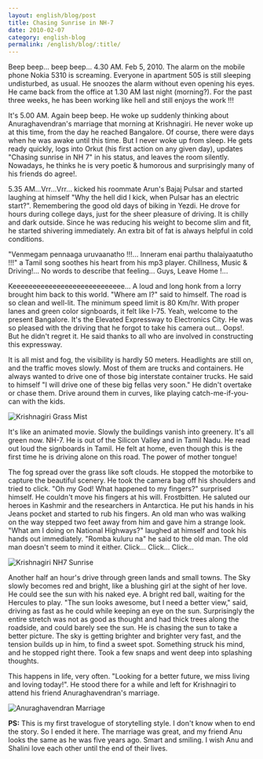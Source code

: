 ```yaml
---
layout: english/blog/post
title: Chasing Sunrise in NH-7
date: 2010-02-07
category: english-blog
permalink: /english/blog/:title/
---
```


Beep beep... beep beep... 4.30 AM. Feb 5, 2010. The alarm on the mobile phone Nokia 5310 is screaming. Everyone in apartment 505 is still sleeping undisturbed, as usual. He snoozes the alarm without even opening his eyes. He came back from the office at 1.30 AM last night (morning?). For the past three weeks, he has been working like hell and still enjoys the work !!!

It's 5.00 AM. Again beep beep. He woke up suddenly thinking about Anuraghavendran's marriage that morning at Krishnagiri. He never woke up at this time, from the day he reached Bangalore. Of course, there were days when he was awake until this time. But I never woke up from sleep. He gets ready quickly, logs into Orkut (his first action on any given day), updates "Chasing sunrise in NH 7" in his status, and leaves the room silently. Nowadays, he thinks he is very poetic & humorous and surprisingly many of his friends do agree!.

5.35 AM...Vrr...Vrr... kicked his roommate Arun's Bajaj Pulsar and started laughing at himself "Why the hell did I kick, when Pulsar has an electric start?". Remembering the good old days of biking in Yezdi. He drove for hours during college days, just for the sheer pleasure of driving. It is chilly and dark outside. Since he was reducing his weight to become slim and fit, he started shivering immediately. An extra bit of fat is always helpful in cold conditions.

"Venmegam pennaaga uruvaanatho !!!... Inneram enai parthu thalaiyaatutho !!!" a Tamil song soothes his heart from his mp3 player. Chillness, Music & Driving!... No words to describe that feeling... Guys, Leave Home !...

Keeeeeeeeeeeeeeeeeeeeeeeeeeee... A loud and long honk from a lorry brought him back to this world. "Where am I?" said to himself. The road is so clean and well-lit. The minimum speed limit is 80 Km/hr. With proper lanes and green color signboards, it felt like I-75. Yeah, welcome to the present Bangalore. It's the Elevated Expressway to Electronics City. He was so pleased with the driving that he forgot to take his camera out... Oops!. But he didn't regret it. He said thanks to all who are involved in constructing this expressway.

It is all mist and fog, the visibility is hardly 50 meters. Headlights are still on, and the traffic moves slowly. Most of them are trucks and containers. He always wanted to drive one of those big interstate container trucks. He said to himself "I will drive one of these big fellas very soon." He didn't overtake or chase them. Drive around them in curves, like playing catch-me-if-you-can with the kids.

![Krishnagiri Grass Mist]({{site.english.blog.downloads}}/krishnagiri-grass-with-mist.jpg)

It's like an animated movie. Slowly the buildings vanish into greenery. It's all green now. NH-7. He is out of the Silicon Valley and in Tamil Nadu. He read out loud the signboards in Tamil. He felt at home, even though this is the first time he is driving alone on this road. The power of mother tongue!

The fog spread over the grass like soft clouds. He stopped the motorbike to capture the beautiful scenery. He took the camera bag off his shoulders and tried to click. "Oh my God! What happened to my fingers?" surprised himself. He couldn't move his fingers at his will. Frostbitten. He saluted our heroes in Kashmir and the researchers in Antarctica. He put his hands in his Jeans pocket and started to rub his fingers. An old man who was walking on the way stepped two feet away from him and gave him a strange look. "What am I doing on National Highways?" laughed at himself and took his hands out immediately. "Romba kuluru na" he said to the old man. The old man doesn't seem to mind it either. Click... Click... Click...

![Krishnagiri NH7 Sunrise]({{site.english.blog.downloads}}/krishnagiri-nh7-sunrise.jpg)

Another half an hour's drive through green lands and small towns. The Sky slowly becomes red and bright, like a blushing girl at the sight of her love. He could see the sun with his naked eye. A bright red ball, waiting for the Hercules to play. "The sun looks awesome, but I need a better view," said, driving as fast as he could while keeping an eye on the sun. Surprisingly the entire stretch was not as good as thought and had thick trees along the roadside, and could barely see the sun. He is chasing the sun to take a better picture. The sky is getting brighter and brighter very fast, and the tension builds up in him, to find a sweet spot. Something struck his mind, and he stopped right there. Took a few snaps and went deep into splashing thoughts.

This happens in life, very often. "Looking for a better future, we miss living and loving today!". He stood there for a while and left for Krishnagiri to attend his friend Anuraghavendran's marriage.

![Anuraghavendran Marriage]({{site.english.blog.downloads}}/anuraghavendran-marriage.jpg)

**PS:** This is my first travelogue of storytelling style. I don't know when to end the story. So I ended it here. The marriage was great, and my friend Anu looks the same as he was five years ago. Smart and smiling. I wish Anu and Shalini love each other until the end of their lives.
